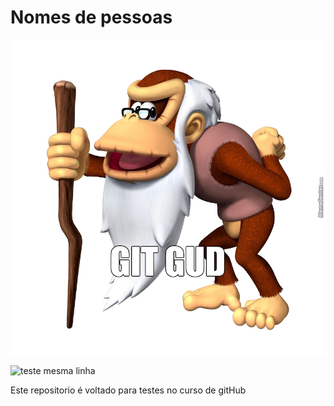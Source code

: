 # Nomes de pessoas


![teste mesma linha](./Imgs/DK.jpg)

![teste mesma linha](DK.jpg)



Este repositorio é voltado para testes no curso de gitHub